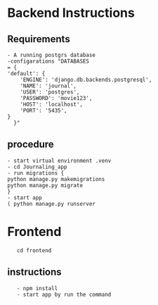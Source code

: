 # Backend Instructions

  ## Requirements
    - A running postgrs database
    -configarations "DATABASES
    = {
    'default': {
        'ENGINE': 'django.db.backends.postgresql',
        'NAME': 'journal',
        'USER': 'postgres',
        'PASSWORD': 'movie123',
        'HOST': 'localhost',
        'PORT': '5435',
    }
      }"
  ## procedure 
    - start virtual environment .venv
    - cd Journaling_app
    - run migrations {
    python manage.py makemigrations
    python manage.py migrate
    }
    - start app 
    ( python manage.py runserver
     
# Frontend
       cd frontend
  ## instructions
       - npm install
       - start app by run the command


